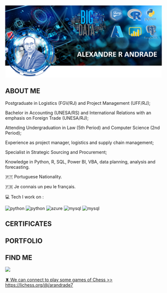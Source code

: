 ![](https://github.com/Arandrade/Arandrade/blob/main/Banner.PNG?raw=true)

## ABOUT ME

Postgraduate in Logistics (FGV/RJ) and Project Management (UFF/RJ);

Bachelor in Accounting (UNESA/RS) and International Relations with an emphasis on Foreign Trade (UNESA/RJ); 

Attending Undergraduation in Law (5th Period) and Computer Science (2nd Period);

Experience as project manager, logistics and supply chain management;

Specialist in Strategic Sourcing and Procurement;

Knowledge in Python, R, SQL, Power BI, VBA, data planning, analysis and forecasting.

🇵🇹  Portuguese Nationality.

🇫🇷  Je connais un peu le français.

💻 Tech I work on :

<p align="left">
  
  <img src="https://www.vectorlogo.zone/logos/python/python-icon.svg" alt="python" width="55" height="55"/>
  <img src="https://www.vectorlogo.zone/logos/r-project/r-project-icon.svg" alt="python" width="55" height="55"/>
  <img src="https://www.vectorlogo.zone/logos/microsoft_azure/microsoft_azure-icon.svg" alt="azure" width="55" height="55"/>
  <img src="https://www.vectorlogo.zone/logos/microsoft_powerbi/microsoft_powerbi-icon.svg" alt="mysql" width="45" height="55"/>
  <img src="https://www.vectorlogo.zone/logos/postgresql/postgresql-icon.svg" alt="mysql" width="45" height="55"/>


## CERTIFICATES


## PORTFOLIO

## FIND ME

<a href="mailto:arandrade07@gmail.com"> <img src="https://img.icons8.com/fluent/48/000000/gmail.png" width="3.5%"/>
  
♜  We can connect to play some games of Chess  >> https://lichess.org/@/arandrade7

<!---
Arandrade/Arandrade is a ✨ special ✨ repository because its `README.md` (this file) appears on your GitHub profile.
You can click the Preview link to take a look at your changes.
--->
